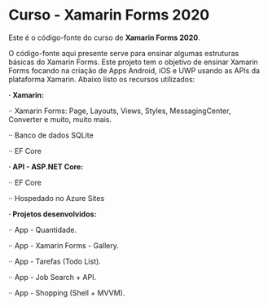 # Curso - Xamarin Forms 2020
Este é o código-fonte do curso de __Xamarin Forms 2020__.
 
O código-fonte aqui presente serve para ensinar algumas estruturas básicas do Xamarin Forms. Este projeto tem o objetivo de ensinar Xamarin Forms focando na criação de Apps Android, iOS e UWP usando as APIs da plataforma Xamarin. Abaixo listo os recursos utilizados:

__· Xamarin:__

·· Xamarin Forms: Page, Layouts, Views, Styles, MessagingCenter, Converter e muito, muito mais.

·· Banco de dados SQLite

·· EF Core

__· API - ASP.NET Core:__

·· EF Core

·· Hospedado no Azure Sites

__· Projetos desenvolvidos:__

·· App - Quantidade.

·· App - Xamarin Forms - Gallery.

·· App - Tarefas (Todo List).

·· App - Job Search + API.

·· App - Shopping (Shell + MVVM).
